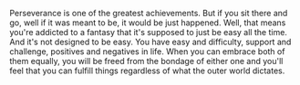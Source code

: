  Perseverance is one of the greatest achievements. But if you sit there and go, well if it was meant to be, it would be just happened. Well, that means you're addicted to a fantasy that it's supposed to just be easy all the time. And it's not designed to be easy. You have easy and difficulty, support and challenge, positives and negatives in life. When you can embrace both of them equally, you will be freed from the bondage of either one and you'll feel that you can fulfill things regardless of what the outer world dictates.